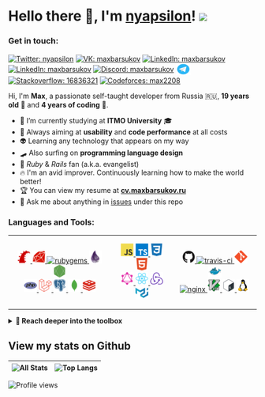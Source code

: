 # Hello there 👋, I'm [nyapsilon](https://maxbarsukov.vercel.app)!  <img src="https://github.com/TheDudeThatCode/TheDudeThatCode/blob/master/Assets/Earth.gif" width="24">

### Get in touch: <span align="left">
<a href="https://twitter.com/nyapsilon" target="blank"><img align="center" src="https://raw.githubusercontent.com/rahuldkjain/github-profile-readme-generator/master/src/images/icons/Social/twitter.svg" alt="Twitter: nyapsilon" height="20" width="30" /></a>
<a href="https://vk.com/maxbarsukov" target="blank"><img align="center" src="https://raw.githubusercontent.com/rahuldkjain/github-profile-readme-generator/master/src/images/icons/Social/vk.svg" alt="VK: maxbarsukov" height="25" width="30" /></a>
<a href="https://linkedin.com/in/maxbarsukov" target="blank"><img align="center" src="https://raw.githubusercontent.com/rahuldkjain/github-profile-readme-generator/master/src/images/icons/Social/linked-in-alt.svg" alt="LinkedIn: maxbarsukov" height="20" width="30" /></a>
<a href="https://github.com/maxbarsukov" target="blank"><img align="center" src="https://raw.githubusercontent.com/rahuldkjain/github-profile-readme-generator/master/src/images/icons/Social/github.svg" alt="LinkedIn: maxbarsukov" height="22" width="30" /></a>
<a href="https://discordapp.com/users/nyapsilon#7581" target="blank"><img align="center" src="https://raw.githubusercontent.com/rahuldkjain/github-profile-readme-generator/master/src/images/icons/Social/discord.svg" alt="Discord: maxbarsukov" height="22" width="30" /></a>
<a href="https://t.me/nyapsilon" target="blank"><img align="center" src="https://raw.githubusercontent.com/AliSawari/github-profile-readme-generator/master/src/images/icons/Social/telegram.svg" alt="Telegram: maxbarsukov" height="25" width="30" /></a>
<a href="https://stackoverflow.com/users/16836321/nyapsilon" target="blank"><img align="center" src="https://raw.githubusercontent.com/rahuldkjain/github-profile-readme-generator/master/src/images/icons/Social/stack-overflow.svg" alt="Stackoverflow: 16836321" height="20" width="32" /></a>
<a href="https://codeforces.com/profile/max2208" target="blank"><img align="center" src="https://raw.githubusercontent.com/rahuldkjain/github-profile-readme-generator/master/src/images/icons/Social/codeforces.svg" alt="Codeforces: max2208" height="24" width="20" /></a>
</span>
<br/>

Hi, I'm **Max**, a passionate self-taught developer from Russia 🇷🇺, **19 years old** 👶 and **4 years of coding** 🧐.

* 🌱 I’m currently studying at **ITMO University** 🎓
* 💫 Always aiming at **usability** and **code performance** at all costs
* 👽 Learning any technology that appears on my way
* 🛹 Also surfing on **programming language design**
* 🔴 *Ruby* & *Rails* fan (a.k.a. evangelist)
* 🔥 I'm an avid improver. Continuously learning how to make the world better!
* 🏆 You can view my resume at [**cv.maxbarsukov.ru**](https://cv.maxbarsukov.ru/)
* 💬 Ask me about anything in [issues](https://github.com/maxbarsukov/maxbarsukov/issues) under this repo


<h3 align="left">Languages and Tools:</h3>

<table>
  <tr>
    <td align="center">
      <p align="center">
        <a href="https://rubyonrails.org/" target="_blank" rel="noreferrer">
          <img src="https://raw.githubusercontent.com/devicons/devicon/master/icons/rails/rails-plain.svg" alt="rails" width="26" height="26" />
        </a>
        <a href="https://www.ruby-lang.org/" target="_blank" rel="noreferrer">
          <img src="https://raw.githubusercontent.com/devicons/devicon/master/icons/ruby/ruby-plain.svg" alt="ruby" width="26" height="26" />
        </a>
        <a href="https://rubygems.org/" target="_blank" rel="noreferrer">
          <img src="https://raw.githubusercontent.com/detain/svg-logos/780f25886640cef088af994181646db2f6b1a3f8/svg/rubygems.svg" alt="rubygems" width="26" height="26" />
        </a>
        <a href="https://elixir-lang.org/" target="_blank" rel="noreferrer">
          <img src="https://github.com/devicons/devicon/blob/master/icons/elixir/elixir-original.svg" alt="elixir" width="26" height="26" />
        </a>
         <a href="https://nodejs.org/en/" target="_blank" rel="noreferrer">
          <img src="https://raw.githubusercontent.com/devicons/devicon/master/icons/nodejs/nodejs-plain.svg" alt="nodejs" width="26" height="26" />
        </a>
        <br/>
        <a href="https://www.php.net/" target="_blank" rel="noreferrer">
          <img src="https://raw.githubusercontent.com/devicons/devicon/master/icons/php/php-original.svg" alt="php" width="26" height="26" />
        </a>
        <a href="https://laravel.com/" target="_blank" rel="noreferrer">
          <img src="https://raw.githubusercontent.com/devicons/devicon/master/icons/laravel/laravel-original.svg" alt="laravel" width="26" height="26" />
        </a>
        <a href="https://www.postgresql.org/" target="_blank" rel="noreferrer">
          <img src="https://raw.githubusercontent.com/devicons/devicon/master/icons/postgresql/postgresql-plain.svg" alt="postgresql" width="26" height="26" />
        </a>
        <a href="https://www.mongodb.com/" target="_blank" rel="noreferrer">
          <img src="https://raw.githubusercontent.com/devicons/devicon/master/icons/mongodb/mongodb-plain.svg" alt="mongodb" width="26" height="26" />
        </a>
        <a href="https://redis.io/" target="_blank" rel="noreferrer">
          <img src="https://raw.githubusercontent.com/devicons/devicon/master/icons/redis/redis-plain.svg" alt="redis" width="26" height="26" />
        </a>
      </p>
    </td>
    <td align="center">
      <p align="center">
        <a href="https://developer.mozilla.org/docs/Web/JavaScript" target="_blank" rel="noreferrer">
          <img src="https://raw.githubusercontent.com/devicons/devicon/master/icons/javascript/javascript-original.svg" alt="javascript" width="26" height="26" />
        </a>
        <a href="https://www.typescriptlang.org/" target="_blank" rel="noreferrer">
          <img src="https://raw.githubusercontent.com/devicons/devicon/master/icons/typescript/typescript-plain.svg" alt="typescript" width="26" height="26" />
        </a>
        <a href="https://www.w3schools.com/css/" target="_blank" rel="noreferrer">
          <img src="https://raw.githubusercontent.com/devicons/devicon/master/icons/css3/css3-plain.svg" alt="css3" width="26" height="26" />
        </a>
        <a href="https://www.w3.org/html/" target="_blank" rel="noreferrer">
          <img src="https://raw.githubusercontent.com/devicons/devicon/master/icons/html5/html5-plain.svg" alt="html5" width="26" height="26" />
        </a>
        <br/>
        <a href="https://graphql.org/" target="_blank" rel="noreferrer">
          <img src="https://raw.githubusercontent.com/devicons/devicon/master/icons/graphql/graphql-plain.svg" alt="graphql" width="26" height="26" />
        </a>
        <a href="https://reactjs.org/" target="_blank" rel="noreferrer">
          <img src="https://raw.githubusercontent.com/devicons/devicon/master/icons/react/react-original.svg" alt="react" width="26" height="26" />
        </a>
        <a href="https://redux.js.org/" target="_blank" rel="noreferrer">
          <img src="https://raw.githubusercontent.com/devicons/devicon/master/icons/redux/redux-original.svg" alt="redux" width="26" height="26" />
        </a>
        <a href="https://mui.com/" target="_blank" rel="noreferrer">
          <img src="https://raw.githubusercontent.com/devicons/devicon/master/icons/materialui/materialui-original.svg" alt="materialui" width="26" height="26" />
        </a>
      </p>
    </td>
    <td align="center">
      <p align="center">
        <a href="https://github.com/features/actions" target="_blank" rel="noreferrer">
          <img src="https://github.com/devicons/devicon/blob/master/icons/github/github-original.svg" alt="github-actions" width="26" height="26" />
        </a>
        <a href="https://travis-ci.org/" target="_blank" rel="noreferrer">
          <img src="https://www.vectorlogo.zone/logos/travis-ci/travis-ci-icon.svg" alt="travis-ci" width="26" height="26" />
        </a>
        <a href="https://git-scm.com/" target="_blank" rel="noreferrer">
          <img src="https://raw.githubusercontent.com/devicons/devicon/master/icons/git/git-original.svg" alt="git" width="26" height="26" />
        </a>
        <a href="https://www.docker.com/" target="_blank" rel="noreferrer">
          <img src="https://raw.githubusercontent.com/devicons/devicon/master/icons/docker/docker-original.svg" alt="docker" width="26" height="26" />
        </a>
        <br/>
        <a href="https://nginx.org/" target="_blank" rel="noreferrer">
          <img src="https://www.vectorlogo.zone/logos/nginx/nginx-icon.svg" alt="nginx" width="26" height="26" />
        </a>
        <a href="https://www.vim.org/" target="_blank" rel="noreferrer">
          <img src="https://raw.githubusercontent.com/devicons/devicon/master/icons/vim/vim-original.svg" alt="vim" width="26" height="26" />
        </a>
        <a href="https://www.gnu.org/software/bash/" target="_blank" rel="noreferrer">
          <img src="https://raw.githubusercontent.com/devicons/devicon/master/icons/bash/bash-original.svg" alt="bash" width="26" height="26" />
        </a>
        <a href="https://www.linux.org/" target="_blank" rel="noreferrer">
          <img src="https://raw.githubusercontent.com/github/explore/80688e429a7d4ef2fca1e82350fe8e3517d3494d/topics/linux/linux.png" alt="linux" width="26" height="26" />
        </a>
      </p>
    </td>
  </tr>
</table>


<details>
<summary><b>🤿 Reach deeper into the toolbox</b></summary>

<table>
  <tr>
    <td colspan="2" align="center">
      <p align="center">
        <!-- Ruby -->
        <img src="https://raw.githubusercontent.com/devicons/devicon/6910f0503efdd315c8f9b858234310c06e04d9c0/icons/ruby/ruby-plain.svg" alt="Ruby Section" width="26" height="26" /> <b>Ruby</b>
      </p>
    </td>
  </tr>
  <tr>
    <td align="center">
      <p align="center">
        <!-- Ruby -->
        <a href="https://www.ruby-lang.org/" target="_blank" rel="noreferrer">
          <img src="https://raw.githubusercontent.com/devicons/devicon/master/icons/ruby/ruby-original.svg" title="💖 Ruby is... A dynamic, open source programming language with a focus on simplicity and productivity. It has an elegant syntax that is natural to read and easy to write." alt="ruby" width="26" height="26" />
        </a><br>
        <!-- JRuby -->
        <a href="https://www.jruby.org/" target="_blank" rel="noreferrer">
          <img src="https://raw.githubusercontent.com/jruby/jruby.github.io/master/images/android-chrome-192x192.png" title="🐦 JRuby, an implementation of Ruby on the JVM." alt="JRuby" width="26" height="26" />
        </a>
        <!-- Rubinius -->
        <a href="https://rubinius.com/about/" target="_blank" rel="noreferrer">
          <img src="https://avatars.githubusercontent.com/u/317747?s=200&v=4" title="💎 Rubinius is an open-source project created by Evan Phoenix in 2006, as an experiment to use the Smalltalk-80 virtual machine design to implement the Ruby programming language. Since its creation, Rubinius has implemented several major versions of Ruby along with advances in technology like a bytecode-based virtual machine, generational garbage collection, just-in-time compilation, and full concurrency support with no global interpreter lock. Over time, Ruby itself has gained many of these features." alt="Rubinius" width="26" height="26" />
        </a>
        <!-- TruffleRuby -->
        <a href="https://www.graalvm.org/ruby/" target="_blank" rel="noreferrer">
          <img src="https://raw.githubusercontent.com/oracle/truffleruby/master/logo/png/truffleruby_logo_notext_small.png" title="🚀 TruffleRuby, a high performance implementation of the Ruby programming language, built on GraalVM." alt="TruffleRuby" width="26" height="26" />
        </a>
        <!-- Opal -->
        <a href="https://opalrb.com/" target="_blank" rel="noreferrer">
          <img src="https://secure.gravatar.com/avatar/88298620949a6534d403da2e356c9339?s=420" title="Ruby 💛 JavaScript&#10;&#13Opal is a Ruby to JavaScript source-to-source compiler.&#10;It comes packed with the Ruby corelib you know and love.&#10;It is both fast as a runtime and small in its footprint." alt="Opal" width="26" height="26" />
        </a>
        <br>
        <!-- Puma -->
        <a href="https://puma.io/" target="_blank" rel="noreferrer">
          <img src="https://puma.io/images/icons/puma-favicon-large.png" title="🐆 Puma, a Ruby/Rack web server built for parallelism." alt="Puma" width="26" height="26" />
        </a>
        <!-- Falcon -->
        <a href="https://socketry.github.io/falcon/" target="_blank" rel="noreferrer">
          <img src="https://socketry.github.io/falcon/assets/logo.webp" title="𓅃 Falcon is a multi-process, multi-fiber rack-compatible HTTP server built on top of async, async-container and async-http.&#10;Each request is executed within a lightweight fiber and can block on up-stream requests without stalling the entire server process.&#10;Falcon supports HTTP/1 and HTTP/2 natively." alt="Falcon" width="26" height="26" />
        </a>
        <!-- Phusion Passenger -->
        <a href="https://www.phusionpassenger.com/" target="_blank" rel="noreferrer">
          <img src="https://www.phusionpassenger.com/assets/octo2017/header/passenger_logo-00d03256de6df0c31291687257dd0350cf54c2118008146334ee8931217f16af.svg" title="🤖 Phusion Passenger, fast and robust web server and application server.
" alt="Phusion Passenger" width="26" height="26" />
        </a>
        <!-- Agoo -->
        <a href="https://www.ohler.com/agoo/" target="_blank" rel="noreferrer">
          <img src="https://raw.githubusercontent.com/ohler55/agoo/ae721464b024f1bb84ba627a733097242820118b/misc/agoo_128.svg" title="🐟 Agoo, a High Performance HTTP Server for Ruby" alt="Agoo" width="26" height="26" />
        </a>
        <br>
        <!-- Rails -->
        <a href="https://rubyonrails.org/" target="_blank" rel="noreferrer">
          <img src="https://raw.githubusercontent.com/devicons/devicon/master/icons/rails/rails-plain.svg" title="🛤 Ruby on Rails is a web-application framework that includes E V E R Y T H I N G needed to create database-backed web applications according to the Model-View-Controller (MVC) pattern." alt="Rails" width="26" height="26" />
        </a>
        <!-- Hanami -->
        <a href="https://hanamirb.org/" target="_blank" rel="noreferrer">
          <img src="https://avatars.githubusercontent.com/u/3210273?s=200&v=4" title="🌸 Hanami aims to bring back Object Oriented Programming to web development, leveraging on a stable API, a minimal DSL, and plain objects." alt="Hanami" width="26" height="26" />
        </a>
        <!-- Trailblazer -->
        <a href="https://trailblazer.to/2.1/" target="_blank" rel="noreferrer">
          <img src="https://raw.githubusercontent.com/trailblazer/website-24/main/app/assets/images/favicon.ico" title="🌠 Trailblazer is a thin layer on top of Rails.&#10;&#13;It gently enforces encapsulation, an intuitive code structure and gives you an object-oriented architecture." alt="Trailblazer" width="26" height="26" />
        </a>
        <!-- Camping -->
        <a href="https://github.com/camping/camping" target="_blank" rel="noreferrer">
          <img src="https://avatars.githubusercontent.com/u/117905?s=200&v=4" title="⛺️ Camping, the 5k pocket full-of-gags web framework." alt="Camping" width="26" height="26" />
        </a>
        <br>
        <!-- Sinatra -->
        <a href="https://sinatrarb.com/" target="_blank" rel="noreferrer">
          <img src="https://sinatrarb.com/images/logo.png" title="🎩 Sinatra is a DSL for quickly creating web applications in Ruby with minimal effort." alt="Sinatra" width="26" height="26" />
        </a>
        <!-- Padrino -->
        <a href="https://padrinorb.com/" target="_blank" rel="noreferrer">
          <img src="https://padrinorb.com/images/logo-6475397a.svg" title="🤵 Padrino is a Ruby web framework built upon the Sinatra web library.&#10;&#13;Padrino was created to make it fun and easy to code more advanced web applications while still adhering to the spirit that makes Sinatra great!" alt="Padrino" width="26" height="26" />
        </a>
        <!-- Cuba -->
        <a href="https://cuba.is/" target="_blank" rel="noreferrer">
          <img src="https://www.freepnglogos.com/uploads/red-star-png/red-star-introduction-21.png" title="★ Ceci n'est pas un framework.&#10;&#13;Rum based microframework for web development." alt="Cuba" width="26" height="26" />
        </a>
        <!-- Roda -->
        <a href="https://roda.jeremyevans.net/" target="_blank" rel="noreferrer">
          <img src="https://raw.githubusercontent.com/jeremyevans/roda/90c74dcdcdd8d865e85efd9a30defe0c65e1a6c3/www/public/images/roda-logo.svg" title="🔀 Roda, a routing tree web toolkit, designed for building fast and maintainable web applications in Ruby." alt="Roda" width="26" height="15" />
        </a>
        <br>
        <!-- RSpec -->
        <a href="https://rspec.info/" target="_blank" rel="noreferrer">
          <img src="https://raw.githubusercontent.com/devicons/devicon/master/icons/rspec/rspec-original.svg" alt="RSpec" width="26" height="26" />
        </a><br>
        <!-- rubygems.org -->
        <a href="https://rubygems.org/" target="_blank" rel="noreferrer">
          <img src="https://rubygems.org/favicon.ico" alt="rubygems" width="26" height="26" />
        </a><br>
        <!-- Rubocop -->
        <a href="https://rubocop.org/" target="_blank" rel="noreferrer">
          <img src="https://raw.githubusercontent.com/vscode-icons/vscode-icons/master/icons/file_type_light_rubocop.svg" alt="rubocop" width="26" height="26" />
        </a>
        <!-- Sorbet -->
        <a href="https://sorbet.org/" target="_blank" rel="noreferrer">
          <img src="https://avatars.githubusercontent.com/u/46383129?s=200&v=4" alt="Sorbet" width="26" height="26" />
        </a><br>
        <!-- Karafka -->
        <a href="https://karafka.io/" target="_blank" rel="noreferrer">
          <img src="https://raw.githubusercontent.com/karafka/misc/master/logo/karafka_logotype_transparent.png" alt="Karafka" width="26" height="26" />
        </a>
        <!-- ActiveAdmin -->
        <a href="https://activeadmin.info/" target="_blank" rel="noreferrer">
          <img src="https://avatars.githubusercontent.com/u/814570?s=200&v=4" alt="ActiveAdmin" width="26" height="26" />
        </a><br>
        <!-- AnyCable -->
        <a href="https://anycable.io/" target="_blank" rel="noreferrer">
          <img src="https://docs.anycable.io/assets/images/logo.svg" title="🔌 AnyCable, a polyglot replacement for Ruby WebSocket servers with Action Cable protocol.&#10;Realtime server for reliable two-way communication." alt="AnyCable" width="26" height="26" />
        </a>
        <!-- StimulusReflex -->
        <a href="https://docs.stimulusreflex.com/" target="_blank" rel="noreferrer">
          <img src="https://raw.githubusercontent.com/stimulusreflex/stimulus_reflex/main/assets/stimulus-reflex-logo.png" title="✨ StimulusReflex - Build reactive applications with the Rails tooling you already know and love." alt="StimulusReflex" width="26" height="26" />
        </a>
        <!-- Faye -->
        <a href="https://faye.jcoglan.com/" target="_blank" rel="noreferrer">
          <img src="https://faye.jcoglan.com/images/faye-logo.gif" title="🔄 Faye is a publish-subscribe messaging system based on the Bayeux protocol. It provides message servers for Ruby, and clients for use on the server and in all major web browsers." alt="Faye" width="26" height="15" />
        </a>
        <br>
      </p>
    </td>
    <td align="center">
      <p align="center">
        <!-- CoffeeScript -->
        <a href="https://coffeescript.org/" target="_blank" rel="noreferrer">
          <img src="https://raw.githubusercontent.com/vscode-icons/vscode-icons/master/icons/file_type_coffeescript.svg" alt="CoffeeScript" width="26" height="26" />
        </a>
        <!-- CoffeeLint -->
        <a href="https://coffeelint.github.io/" target="_blank" rel="noreferrer">
          <img src="https://raw.githubusercontent.com/vscode-icons/vscode-icons/master/icons/file_type_coffeelint.svg" alt="CoffeeLint" width="26" height="26" />
        </a><br>
        <!-- ERB -->
        <a href="https://docs.ruby-lang.org/en/master/ERB.html" target="_blank" rel="noreferrer">
          <img src="https://raw.githubusercontent.com/vscode-icons/vscode-icons/master/icons/file_type_erb.svg" alt="ERB" width="26" height="26" />
        </a>
        <!-- Liquid -->
        <a href="https://shopify.github.io/liquid/" target="_blank" rel="noreferrer">
          <img src="https://raw.githubusercontent.com/vscode-icons/vscode-icons/master/icons/file_type_liquid.svg" alt="Liquid" width="26" height="26" />
        </a><br>
        <!-- Haml -->
        <a href="https://haml.info/" target="_blank" rel="noreferrer">
          <img src="https://raw.githubusercontent.com/vscode-icons/vscode-icons/master/icons/file_type_haml.svg" alt="Haml" width="26" height="26" />
        </a>
        <!-- Slim -->
        <a href="https://slim-template.github.io/" target="_blank" rel="noreferrer">
          <img src="https://raw.githubusercontent.com/vscode-icons/vscode-icons/master/icons/file_type_slim.svg" alt="Slim" width="26" height="26" />
        </a><br>
      </p>
    </td>
  </tr>
</table>

<br>

<table>
  <tr>
    <td colspan="3" align="center">
      <p align="center">
        <!-- Java -->
        <img src="https://raw.githubusercontent.com/xandemon/developer-icons/9ce20bbef55e0a1deef92a96d8590ec12d132cec/icons/java.svg" alt="Java Section" width="26" height="26" /> <b>Java</b>
      </p>
    </td>
  </tr>
  <tr>
    <td align="center">
      <p align="center">
        <!-- Java -->
        <a href="https://www.java.com/" target="_blank" rel="noreferrer">
          <img src="https://raw.githubusercontent.com/devicons/devicon/master/icons/java/java-original.svg" alt="Java" width="26" height="26" />
        </a>
        <!-- Kotlin -->
        <a href="https://kotlinlang.org/" target="_blank" rel="noreferrer">
          <img src="https://raw.githubusercontent.com/yurijserrano/Github-Profile-Readme-Logos/042e36c55d4d757621dedc4f03108213fbb57ec4/programming%20languages/kotlin.svg" alt="Kotlin" width="26" height="26" />
        </a><br>
        <!-- Spring -->
        <a href="https://spring.io/" target="_blank" rel="noreferrer">
          <img src="https://raw.githubusercontent.com/devicons/devicon/master/icons/spring/spring-original.svg" alt="Spring" width="26" height="26" />
        </a>
        <!-- Jakarta -->
        <a href="https://jakarta.ee/" target="_blank" rel="noreferrer">
          <img src="https://raw.githubusercontent.com/jakartaee/jakarta.ee/src/static/images/jakarta/favicon.ico" alt="Jakarta" width="26" height="26" />
        </a>
        <!-- Ktor -->
        <a href="https://ktor.io/" target="_blank" rel="noreferrer">
          <img src="https://raw.githubusercontent.com/devicons/devicon/master/icons/ktor/ktor-original.svg" alt="Ktor" width="26" height="26" />
        </a><br>
        <!-- Spring Cloud -->
        <a href="https://spring.io/cloud" target="_blank" rel="noreferrer">
          <img src="https://avatars.githubusercontent.com/u/7815877?s=200&v=4" alt="Spring Cloud" width="26" height="26" />
        </a>
        <!-- Micronaut -->
        <a href="https://micronaut.io/" target="_blank" rel="noreferrer">
          <img src="https://micronaut.io/wp-content/uploads/2021/02/favicon.ico" alt="Micronaut" width="26" height="26" />
        </a>
        <!-- Helidon -->
        <a href="https://helidon.io/" target="_blank" rel="noreferrer">
          <img src="https://helidon.io/favicon-32x32.png" alt="Helidon" width="26" height="26" />
        </a><br>
        <!-- JUnit -->
        <a href="https://junit.org/junit5/" target="_blank" rel="noreferrer">
          <img src="https://raw.githubusercontent.com/devicons/devicon/master/icons/junit/junit-original.svg" alt="JUnit" width="26" height="26" />
        </a>
        <!-- Kotest -->
        <a href="https://kotest.io/" target="_blank" rel="noreferrer">
          <img src="https://kotest.io/img/logo.png" alt="Kotest" width="26" height="26" />
        </a>
        <!-- Cucumber -->
        <a href="https://cucumber.io/" target="_blank" rel="noreferrer">
          <img src="https://raw.githubusercontent.com/devicons/devicon/master/icons/cucumber/cucumber-plain.svg" alt="Cucumber" width="26" height="26" />
        </a><br>
        <!-- Apache Ant -->
        <a href="https://ant.apache.org/" target="_blank" rel="noreferrer">
          <img src="https://upload.wikimedia.org/wikipedia/commons/2/2f/Apache-Ant-logo.svg" alt="Apache Ant" width="26" height="26" />
        </a>
        <!-- Maven -->
        <a href="https://maven.apache.org/" target="_blank" rel="noreferrer">
          <img src="https://raw.githubusercontent.com/devicons/devicon/master/icons/maven/maven-original.svg" alt="Maven" width="26" height="26" />
        </a>
        <!-- Gradle -->
        <a href="https://gradle.org/" target="_blank" rel="noreferrer">
          <img src="https://raw.githubusercontent.com/devicons/devicon/master/icons/gradle/gradle-original.svg" alt="Gradle" width="26" height="26" />
        </a><br>
        <!-- Wildfly -->
        <a href="https://www.wildfly.org/" target="_blank" rel="noreferrer">
          <img src="https://www.wildfly.org/favicon.ico" alt="Wildfly" width="26" height="26" />
        </a>
        <!-- Glassfish -->
        <a href="https://glassfish.org/" target="_blank" rel="noreferrer">
          <img src="https://upload.wikimedia.org/wikipedia/en/8/85/GlassFish_logo.svg" alt="Glassfish" width="26" height="26" />
        </a>
        <!-- Tomcat -->
        <a href="https://tomcat.apache.org/" target="_blank" rel="noreferrer">
          <img src="https://raw.githubusercontent.com/devicons/devicon/master/icons/tomcat/tomcat-original.svg" alt="Tomcat" width="26" height="26" />
        </a><br>
        <!-- Thymeleaf -->
        <a href="https://www.thymeleaf.org/" target="_blank" rel="noreferrer">
          <img src="https://www.thymeleaf.org/images/favicon.ico" alt="Thymeleaf" width="26" height="26" />
        </a>
        <!-- PrimeFaces -->
        <a href="https://primefaces.org/" target="_blank" rel="noreferrer">
          <img src="https://www.primefaces.org/wp-content/uploads/fbrfg/favicon.ico" alt="PrimeFaces" width="26" height="26" />
        </a>
        <!-- Vaadin -->
        <a href="https://vaadin.com/" target="_blank" rel="noreferrer">
          <img src="https://vaadin.com/favicon.ico" alt="Vaadin" width="26" height="26" />
        </a>
      </p>
    </td>
   <td align="center">
      <p align="center">
        <!-- Hibernate -->
        <a href="https://hibernate.org/" target="_blank" rel="noreferrer">
          <img src="https://raw.githubusercontent.com/devicons/devicon/master/icons/hibernate/hibernate-original.svg" alt="Hibernate" width="26" height="26" />
        </a>
        <!-- Flyway -->
        <a href="https://flywaydb.org/" target="_blank" rel="noreferrer">
          <img src="https://flywaydb.org/wp-content/uploads/2020/12/cropped-favicon-32x32.png" alt="Flyway" width="26" height="26" />
        </a>
        <!-- Liquibase -->
        <a href="https://www.liquibase.com/" target="_blank" rel="noreferrer">
          <img src="https://cdn.prod.website-files.com/65c3a844357606c1b08a1e74/65c9fbd93e9b98fc877552c8_favicon-32x32.png" alt="Liquibase" width="26" height="26" />
        </a><br>
        <!-- VisualVM -->
        <a href="https://visualvm.github.io/" target="_blank" rel="noreferrer">
          <img src="https://visualvm.github.io/favicon.ico" alt="VisualVM" width="26" height="26" />
        </a>
        <!-- JConsole -->
        <a href="https://openjdk.org/tools/svc/jconsole/" target="_blank" rel="noreferrer">
          <img src="https://upload.wikimedia.org/wikipedia/commons/5/5d/Duke_%28Java_mascot%29_waving.svg" alt="JConsole" width="26" height="26" />
        </a>
        <!-- Eclipse MAT -->
        <a href="https://eclipse.dev/mat/" target="_blank" rel="noreferrer">
          <img src="https://projects.eclipse.org/themes/custom/solstice/favicon.ico" alt="Eclipse MAT" width="26" height="26" />
        </a><br>
        <!-- ANTLR -->
        <a href="https://www.antlr.org/" target="_blank" rel="noreferrer">
          <img src="https://raw.githubusercontent.com/vscode-icons/vscode-icons/master/icons/file_type_antlr.svg" alt="ANTLR" width="26" height="26" />
        </a>
        <!-- Log4j -->
        <a href="https://logging.apache.org/log4j/2.x/" target="_blank" rel="noreferrer">
          <img src="https://raw.githubusercontent.com/apache/logging-log4j2/2.x/src/site/antora/modules/ROOT/images/favicon.ico" alt="Log4j" width="26" height="26" />
        </a>
        <!-- ASM -->
        <a href="https://asm.ow2.io/" target="_blank" rel="noreferrer">
          <img src="https://asm.ow2.io/asm-logo.svg" alt="ASM" width="26" height="26" />
        </a><br>
        <!-- Eureka -->
        <a href="https://github.com/Netflix/eureka" target="_blank" rel="noreferrer">
          <img src="https://velog.velcdn.com/images/dhkim1522/post/1f59f7e5-95e1-4021-8d09-547fb8be1e05/image.png" alt="Eureka" width="26" height="26" />
        </a>
        <!-- Hystrix -->
        <a href="https://github.com/Netflix/Hystrix" target="_blank" rel="noreferrer">
          <img src="https://raw.githubusercontent.com/Netflix/Hystrix/gh-pages/images/hystrix-logo-small.png" alt="Hystrix" width="26" height="26" />
        </a>
        <!-- Zuul -->
        <a href="https://github.com/Netflix/zuul" target="_blank" rel="noreferrer">
          <img src="https://i.imgur.com/mRSosEp.png" alt="Zuul" width="26" height="26" />
        </a><br>
        <!-- JaCoCo -->
        <a href="https://www.eclemma.org/jacoco/" target="_blank" rel="noreferrer">
          <img src="https://www.eclemma.org/favicon.ico" alt="JaCoCo" width="26" height="26" />
        </a>
        <!-- CheckStyle -->
        <a href="https://checkstyle.org/" target="_blank" rel="noreferrer">
          <img src="https://raw.githubusercontent.com/checkstyle/checkstyle/master/src/site/resources/images/favicon.png" alt="CheckStyle" width="26" height="26" />
        </a><br>
        <!-- Akka -->
        <a href="https://akka.io/" target="_blank" rel="noreferrer">
          <img src="https://akka.io/resources/favicon.ico" alt="Akka" width="26" height="26" />
        </a>
        <!-- RxJava -->
        <a href="https://github.com/ReactiveX/RxJava" target="_blank" rel="noreferrer">
          <img src="https://avatars.githubusercontent.com/u/6407041?s=200&v=4" alt="RxJava" width="26" height="26" />
        </a>
        <!-- Vert.x -->
        <a href="https://vertx.io/" target="_blank" rel="noreferrer">
          <img src="https://vertx.io/favicons/favicon.ico" alt="Vert.x" width="26" height="26" />
        </a><br>
        <!-- JMeter -->
        <a href="https://jmeter.apache.org/" target="_blank" rel="noreferrer">
          <img src="https://jmeter.apache.org/images/jmeter_square.png" alt="JMeter" width="26" height="26" />
        </a>
        <!-- Gatling -->
        <a href="https://gatling.io/" target="_blank" rel="noreferrer">
          <img src="https://gatling.io/hubfs/favicon.ico" alt="Gatling" width="26" height="26" />
        </a><br>
      </p>
    </td>
    <td align="center">
      <p align="center">
        <!-- HikariCP -->
        <a href="https://github.com/brettwooldridge/HikariCP" target="_blank" rel="noreferrer">
          <img src="https://raw.githubusercontent.com/wiki/brettwooldridge/HikariCP/Hikari.png" alt="HikariCP" width="26" height="26" />
        </a><br>
        <!-- Apache ZooKeeper -->
        <a href="https://zookeeper.apache.org/" target="_blank" rel="noreferrer">
          <img src="https://zookeeper.apache.org/images/zookeeper_small.gif" alt="Apache ZooKeeper" width="26" height="26" />
        </a><br>
        <!-- Lombok -->
        <a href="https://projectlombok.org/" target="_blank" rel="noreferrer">
          <img src="https://projectlombok.org/favicon.ico" alt="Lombok" width="26" height="26" />
        </a><br>
        <!-- Google Guice --
        <a href="https://github.com/google/guice" target="_blank" rel="noreferrer">
          <img src="https://upload.wikimedia.org/wikipedia/commons/0/0c/Guice.jpg" alt="Google Guice" width="26" height="13" />
        </a><br> -->
        <!-- Ratpack -->
        <a href="https://ratpack.io/" target="_blank" rel="noreferrer">
          <img src="https://ratpack.io/favicon.ico" alt="Ratpack" width="26" height="26" />
        </a><br>
        <!-- Mockito -->
        <a href="https://site.mockito.org/" target="_blank" rel="noreferrer">
          <img src="https://raw.githubusercontent.com/mockito/mockito.github.io/master/favicon.ico" alt="Mockito" width="26" height="26" />
        </a><br>
        <!-- cache2k -->
        <a href="https://cache2k.org/" target="_blank" rel="noreferrer">
          <img src="https://cache2k.org/favicon.ico" alt="cache2k" width="26" height="26" />
        </a><br>
        <!-- LibGDX -->
        <a href="https://libgdx.com/" target="_blank" rel="noreferrer">
          <img src="https://libgdx.com/assets/icons/favicon.ico" alt="LibGDX" width="26" height="26" />
        </a><br>
      </p>
    </td>
  </tr>
</table>

<br>

<table>
  <tr>
    <td align="center">
      <p align="center">
        <!-- PHP -->
        <img src="https://github.com/vscode-icons/vscode-icons/blob/master/icons/file_type_php3.svg" alt="PHP Section" width="26" height="26" />
      </p>
    </td>
    <td align="center">
      <p align="center">
        <!-- JS -->
        <img src="https://raw.githubusercontent.com/benc-uk/icon-collection/e33ee714d05a24a81cf6ccd967ef34b22cb77e65/logos/javascript.svg" alt="JS Section" width="26" height="26" />
      </p>
    </td>
<!--     <td align="center">
      <p align="center">
        <!-- Web -=->
        <img src="" alt="Web Section" width="26" height="26" />
      </p>
    </td>
    <td align="center">
      <p align="center">
        <!-- Tools -=->
        <img src="" alt="Tools Section" width="26" height="26" />
      </p>
    </td> -->
  </tr>
  <tr>
    <td align="center">
      <p align="center">
        <!-- PHP -->
        <a href="https://www.php.net/" target="_blank" rel="noreferrer">
          <img src="https://raw.githubusercontent.com/vscode-icons/vscode-icons/master/icons/file_type_php2.svg" alt="PHP" width="26" height="26" />
        </a><br>
        <!-- Laravel -->
        <a href="https://laravel.com/" target="_blank" rel="noreferrer">
          <img src="https://raw.githubusercontent.com/devicons/devicon/master/icons/laravel/laravel-original.svg" alt="Laravel" width="26" height="26" />
        </a><br>
        <!-- Symfony -->
        <a href="https://symfony.com/" target="_blank" rel="noreferrer">
          <img src="https://raw.githubusercontent.com/vscode-icons/vscode-icons/master/icons/file_type_symfony.svg" alt="Symfony" width="26" height="26" />
        </a><br>
        <!-- PHPUnit -->
        <a href="https://phpunit.de/index.html" target="_blank" rel="noreferrer">
          <img src="https://raw.githubusercontent.com/vscode-icons/vscode-icons/master/icons/file_type_phpunit.svg" alt="PHPUnit" width="26" height="26" />
        </a><br>
        <!-- Composer -->
        <a href="https://getcomposer.org/" target="_blank" rel="noreferrer">
          <img src="https://raw.githubusercontent.com/devicons/devicon/master/icons/composer/composer-original.svg" alt="Composer" width="26" height="26" />
        </a><br>
        <!-- phpcsfixer -->
        <a href="https://cs.symfony.com/" target="_blank" rel="noreferrer">
          <img src="https://raw.githubusercontent.com/vscode-icons/vscode-icons/master/icons/file_type_phpcsfixer.svg" alt="phpcsfixer" width="26" height="26" />
        </a><br>
        <!-- phpstan -->
        <a href="https://phpstan.org/" target="_blank" rel="noreferrer">
          <img src="https://raw.githubusercontent.com/vscode-icons/vscode-icons/master/icons/file_type_phpstan.svg" alt="phpstan" width="26" height="26" />
        </a>
      </p>
    </td>
    <td align="center">
      <p align="center">
        <!-- JavaScript -->
        <a href="https://developer.mozilla.org/docs/Web/JavaScript" target="_blank" rel="noreferrer">
          <img src="https://raw.githubusercontent.com/devicons/devicon/master/icons/javascript/javascript-original.svg" alt="javascript" width="26" height="26" />
        </a>
        <!-- TypeScript -->
        <a href="https://www.typescriptlang.org/" target="_blank" rel="noreferrer">
          <img src="https://raw.githubusercontent.com/devicons/devicon/master/icons/typescript/typescript-plain.svg" alt="typescript" width="26" height="26" />
        </a><br>
        <!-- Node.js -->
         <a href="https://nodejs.org/en/" target="_blank" rel="noreferrer">
          <img src="https://raw.githubusercontent.com/devicons/devicon/master/icons/nodejs/nodejs-original.svg" alt="Node.js" width="26" height="26" />
        </a>
        <!-- Deno -->
         <a href="https://deno.com/" target="_blank" rel="noreferrer">
          <img src="https://raw.githubusercontent.com/devicons/devicon/master/icons/denojs/denojs-original.svg" alt="Deno" width="26" height="26" />
        </a><br>
        <!-- Express.js -->
         <a href="https://expressjs.com/" target="_blank" rel="noreferrer">
          <img src="https://raw.githubusercontent.com/devicons/devicon/master/icons/express/express-original.svg" alt="Express.js" width="26" height="26" />
        </a>
        <!-- Fastify -->
         <a href="https://fastify.dev/" target="_blank" rel="noreferrer">
          <img src="https://raw.githubusercontent.com/devicons/devicon/master/icons/fastify/fastify-original.svg" alt="Fastify" width="26" height="26" />
        </a><br>
        <!-- NestJS -->
         <a href="https://nestjs.com/" target="_blank" rel="noreferrer">
          <img src="https://raw.githubusercontent.com/devicons/devicon/master/icons/nestjs/nestjs-original.svg" alt="NestJS" width="26" height="26" />
        </a>
        <!-- Meteor.js -->
         <a href="https://www.meteor.com/" target="_blank" rel="noreferrer">
          <img src="https://raw.githubusercontent.com/devicons/devicon/master/icons/meteor/meteor-original.svg" alt="Meteor.js" width="26" height="26" />
        </a><br>
<!--         <!-- aaa -=->
         <a href="" target="_blank" rel="noreferrer">
          <img src="" alt="" width="26" height="26" />
        </a>
        <!-- aaa -=->
         <a href="" target="_blank" rel="noreferrer">
          <img src="" alt="" width="26" height="26" />
        </a><br>
        <!-- aaa -=->
         <a href="" target="_blank" rel="noreferrer">
          <img src="" alt="" width="26" height="26" />
        </a>
        <!-- aaa -=->
         <a href="" target="_blank" rel="noreferrer">
          <img src="" alt="" width="26" height="26" />
        </a><br>
        <!-- aaa -=->
         <a href="" target="_blank" rel="noreferrer">
          <img src="" alt="" width="26" height="26" />
        </a>
        <!-- aaa -=->
         <a href="" target="_blank" rel="noreferrer">
          <img src="" alt="" width="26" height="26" />
        </a> -->
      </p>
    </td>
<!--     <td align="center">
      <p align="center">
      add Elm, ReasonML, ...
        <!-- CSS -=->
        <a href="https://www.w3schools.com/css/" target="_blank" rel="noreferrer">
          <img src="https://raw.githubusercontent.com/devicons/devicon/master/icons/css3/css3-plain.svg" alt="css3" width="26" height="26" />
        </a><br>
        <!-- HTML -=->
        <a href="https://www.w3.org/html/" target="_blank" rel="noreferrer">
          <img src="https://raw.githubusercontent.com/devicons/devicon/master/icons/html5/html5-plain.svg" alt="html5" width="26" height="26" />
        </a><br>
        <!-- React.js -=->
        <a href="https://reactjs.org/" target="_blank" rel="noreferrer">
          <img src="https://raw.githubusercontent.com/devicons/devicon/master/icons/react/react-original.svg" alt="react" width="26" height="26" />
        </a><br>
        <!-- Redux -=->
        <a href="https://redux.js.org/" target="_blank" rel="noreferrer">
          <img src="https://raw.githubusercontent.com/devicons/devicon/master/icons/redux/redux-original.svg" alt="redux" width="26" height="26" />
        </a><br>
        <!-- MUI -=->
        <a href="https://mui.com/" target="_blank" rel="noreferrer">
          <img src="https://raw.githubusercontent.com/devicons/devicon/master/icons/materialui/materialui-original.svg" alt="materialui" width="26" height="26" />
        </a><br>
        <!-- MUI -=->
        <a href="https://mui.com/" target="_blank" rel="noreferrer">
          <img src="https://raw.githubusercontent.com/devicons/devicon/master/icons/materialui/materialui-original.svg" alt="materialui" width="26" height="26" />
        </a><br>
        <!-- MUI -=->
        <a href="https://mui.com/" target="_blank" rel="noreferrer">
          <img src="https://raw.githubusercontent.com/devicons/devicon/master/icons/materialui/materialui-original.svg" alt="materialui" width="26" height="26" />
        </a><br>
      </p>
    </td> -->
<!--     <td align="center">
      <p align="center">
        <!-- GitHub -=->
        <a href="https://github.com/features/actions" target="_blank" rel="noreferrer">
          <img src="https://github.com/devicons/devicon/blob/master/icons/github/github-original.svg" alt="github-actions" width="26" height="26" />
        </a><br>
        <!-- Travis CI -=->
        <a href="https://travis-ci.org/" target="_blank" rel="noreferrer">
          <img src="https://www.vectorlogo.zone/logos/travis-ci/travis-ci-icon.svg" alt="travis-ci" width="26" height="26" />
        </a><br>
        <!-- Git -=->
        <a href="https://git-scm.com/" target="_blank" rel="noreferrer">
          <img src="https://raw.githubusercontent.com/devicons/devicon/master/icons/git/git-original.svg" alt="git" width="26" height="26" />
        </a><br>
        <!-- Docker -=->
        <a href="https://www.docker.com/" target="_blank" rel="noreferrer">
          <img src="https://raw.githubusercontent.com/devicons/devicon/master/icons/docker/docker-original.svg" alt="docker" width="26" height="26" />
        </a><br>
        <!-- Nginx -=->        
        <a href="https://nginx.org/" target="_blank" rel="noreferrer">
          <img src="https://www.vectorlogo.zone/logos/nginx/nginx-icon.svg" alt="nginx" width="26" height="26" />
        </a><br>
        <!-- Bash -=->
        <a href="https://www.gnu.org/software/bash/" target="_blank" rel="noreferrer">
          <img src="https://raw.githubusercontent.com/devicons/devicon/master/icons/bash/bash-original.svg" alt="bash" width="26" height="26" />
        </a><br>
        <!-- Linux -=->
        <a href="https://www.linux.org/" target="_blank" rel="noreferrer">
          <img src="https://raw.githubusercontent.com/github/explore/80688e429a7d4ef2fca1e82350fe8e3517d3494d/topics/linux/linux.png" alt="linux" width="26" height="26" />
        </a><br>
      </p>
    </td> -->
  </tr>
</table>

<br>

<table>
  <tr>
    <td align="center">
      <p align="center">
        <!-- Databases -->
        <img src="https://cdn-icons-png.flaticon.com/512/1104/1104982.png" alt="Databases Section" width="26" height="26" />
      </p>
    </td>
    <td align="center">
      <p align="center">
        <!-- API -->
        <img src="https://cdn-icons-png.flaticon.com/512/8297/8297437.png" alt="API Section" width="26" height="26" />
      </p>
    </td>
    <td align="center">
      <p align="center">
        <!-- Editors -->
        <img src="https://cdn-icons-png.flaticon.com/512/2015/2015653.png" alt="Editors Section" width="26" height="26" />
      </p>
    </td>
    <td align="center">
      <p align="center">
        <!-- Other -->
        <img src="https://cdn-icons-png.flaticon.com/512/1782/1782753.png" alt="Other Section" width="26" height="26" />
      </p>
    </td>
  </tr>
  <tr>
    <td align="center">
      <p align="center">
        <!-- PostgreSQL -->
        <a href="https://www.postgresql.org/" target="_blank" rel="noreferrer">
          <img src="https://raw.githubusercontent.com/devicons/devicon/6910f0503efdd315c8f9b858234310c06e04d9c0/icons/postgresql/postgresql-original.svg" alt="PostgreSQL" width="26" height="26" />
        </a>
        <!-- PostGIS -->
        <a href="https://postgis.net/" target="_blank" rel="noreferrer">
          <img src="https://postgis.net/brand.svg" alt="PostGIS" width="26" height="26" />
        </a><br>
        <!-- SQLite -->
        <a href="https://www.sqlite.org/" target="_blank" rel="noreferrer">
          <img src="https://raw.githubusercontent.com/devicons/devicon/6910f0503efdd315c8f9b858234310c06e04d9c0/icons/sqlite/sqlite-original.svg" alt="SQLite" width="26" height="26" />
        </a>
        <!-- H2 -->
        <a href="https://h2database.github.io/" target="_blank" rel="noreferrer">
          <img src="https://raw.githubusercontent.com/h2database/h2database/master/h2/src/docsrc/images/h2-64.png" alt="H2" width="26" height="26" />
        </a><br>
        <!-- Cassandra -->
        <a href="https://cassandra.apache.org/" target="_blank" rel="noreferrer">
          <img src="https://raw.githubusercontent.com/devicons/devicon/6910f0503efdd315c8f9b858234310c06e04d9c0/icons/cassandra/cassandra-original.svg" alt="Cassandra" width="26" height="26" />
        </a>
        <!-- ScyllaDB -->
        <a href="https://www.scylladb.com/" target="_blank" rel="noreferrer">
          <img src="https://www.scylladb.com/wp-content/uploads/hero-monster-2.png" alt="ScyllaDB" width="26" height="26" />
        </a><br>
        <!-- MongoDB -->
        <a href="https://www.mongodb.com/" target="_blank" rel="noreferrer">
          <img src="https://raw.githubusercontent.com/devicons/devicon/6910f0503efdd315c8f9b858234310c06e04d9c0/icons/mongodb/mongodb-original.svg" alt="MongoDB" width="26" height="26" />
        </a>
        <!-- CouchDB -->
        <a href="https://couchdb.apache.org/" target="_blank" rel="noreferrer">
          <img src="https://raw.githubusercontent.com/devicons/devicon/6910f0503efdd315c8f9b858234310c06e04d9c0/icons/couchdb/couchdb-original.svg" alt="CouchDB" width="26" height="26" />
        </a><br>
        <!-- Redis -->
        <a href="https://redis.io/" target="_blank" rel="noreferrer">
          <img src="https://raw.githubusercontent.com/devicons/devicon/6910f0503efdd315c8f9b858234310c06e04d9c0/icons/redis/redis-original.svg" alt="Redis" width="26" height="26" />
        </a>
        <!-- KeyDB -->
        <a href="https://docs.keydb.dev/" target="_blank" rel="noreferrer">
          <img src="https://docs.keydb.dev/img/favicon/keydb-icon.svg" alt="KeyDB" width="26" height="26" />
        </a><br>
        <!-- Prometheus -->
        <a href="https://prometheus.io/" target="_blank" rel="noreferrer">
          <img src="https://raw.githubusercontent.com/devicons/devicon/6910f0503efdd315c8f9b858234310c06e04d9c0/icons/prometheus/prometheus-original.svg" alt="Prometheus" width="26" height="26" />
        </a>
        <!-- InfluxDB -->
        <a href="https://www.influxdata.com/" target="_blank" rel="noreferrer">
          <img src="https://raw.githubusercontent.com/devicons/devicon/6910f0503efdd315c8f9b858234310c06e04d9c0/icons/influxdb/influxdb-original.svg" alt="InfluxDB" width="26" height="26" />
        </a><br>
        <!-- Elasticsearch -->
        <a href="https://www.elastic.co/elasticsearch" target="_blank" rel="noreferrer">
          <img src="https://raw.githubusercontent.com/devicons/devicon/6910f0503efdd315c8f9b858234310c06e04d9c0/icons/elasticsearch/elasticsearch-original.svg" alt="Elasticsearch" width="26" height="26" />
        </a>
        <!-- Meilisearch -->
        <a href="https://www.meilisearch.com/" target="_blank" rel="noreferrer">
          <img src="https://raw.githubusercontent.com/meilisearch/meilisearch/93f5defedc5f9f687208b4a89a31815ce669ab6b/assets/logo.svg" alt="Meilisearch" width="26" height="26" />
        </a><br>
      </p>
    </td>
    <td align="center">
      <p align="center">
        <!-- REST API -->
        <a href="https://www.w3.org/2001/sw/wiki/REST" target="_blank" rel="noreferrer">
          <img src="https://raw.githubusercontent.com/vscode-icons/vscode-icons/90c6efb7c5cd0e21b5f09f87d2e838bc1ab2f6a5/icons/file_type_rest.svg" alt="REST API" width="26" height="26" />
        </a>
        <!-- JSON:API -->
        <a href="https://jsonapi.org/" target="_blank" rel="noreferrer">
          <img src="https://jsonapi.org/alt-favicons/apple-touch-icon-180x180.png" alt="JSON:API" width="26" height="26" />
        </a><br>
        <!-- SOAP API -->
        <a href="https://www.w3.org/TR/soap12/" target="_blank" rel="noreferrer">
          <img src="https://cdn-icons-png.flaticon.com/512/6966/6966724.png" alt="SOAP" width="26" height="26" />
        </a>
        <!-- WSDL -->
        <a href="https://www.w3.org/TR/wsdl/" target="_blank" rel="noreferrer">
          <img src="https://cdn0.iconfinder.com/data/icons/web-services-outline-style/32/wsdl_file_web_services_internet-32.png" alt="WSDL" width="26" height="26" />
        </a><br>
        <!-- gRPC API -->
        <a href="https://grpc.io/" target="_blank" rel="noreferrer">
          <img src="https://grpc.io/favicons/apple-touch-icon.png" alt="gRPC" width="26" height="26" />
        </a>
        <!-- Protobuf -->
        <a href="https://protobuf.dev/" target="_blank" rel="noreferrer">
          <img src="https://protobuf.dev/favicons/favicon.ico" alt="Protobuf" width="26" height="26" />
        </a><br>
        <!-- GraphQL -->
        <a href="https://graphql.org/" target="_blank" rel="noreferrer">
          <img src="https://raw.githubusercontent.com/devicons/devicon/master/icons/graphql/graphql-plain.svg" alt="graphql" width="26" height="26" />
        </a><br>
        <!-- WebSockets -->
        <a href="https://websockets.spec.whatwg.org/" target="_blank" rel="noreferrer">
          <img src="https://pics.freeicons.io/uploads/icons/png/6158480871552037069-512.png" alt="WebSockets" width="26" height="26" />
        </a>
      </p>
    </td>
    <td align="center">
      <p align="center">
        <!-- VS Code -->
        <a href="https://code.visualstudio.com/" target="_blank" rel="noreferrer">
          <img src="https://raw.githubusercontent.com/devicons/devicon/6910f0503efdd315c8f9b858234310c06e04d9c0/icons/vscode/vscode-original.svg" alt="VS Code" width="26" height="26" />
        </a>
        <!-- Fleet -->
        <a href="https://www.jetbrains.com/fleet/" target="_blank" rel="noreferrer">
          <img src="https://resources.jetbrains.com/storage/products/company/brand/logos/Fleet_icon.svg" alt="Fleet" width="26" height="26" />
        </a><br>
        <!-- Neovim -->
        <a href="https://neovim.io/" target="_blank" rel="noreferrer">
          <img src="https://github.com/devicons/devicon/blob/master/icons/neovim/neovim-original.svg" alt="Neovim" width="26" height="26" />
        </a>
        <!-- Vim -->
        <a href="https://www.vim.org/" target="_blank" rel="noreferrer">
          <img src="https://github.com/devicons/devicon/blob/master/icons/vim/vim-original.svg" alt="Vim" width="26" height="26" />
        </a><br>
        <!-- Emacs -->
        <a href="https://www.gnu.org/software/emacs/" target="_blank" rel="noreferrer">
          <img src="https://raw.githubusercontent.com/vscode-icons/vscode-icons/90c6efb7c5cd0e21b5f09f87d2e838bc1ab2f6a5/icons/file_type_emacs.svg" alt="Emacs" width="26" height="26" />
        </a>
        <!-- Spacemacs -->
        <a href="http://spacemacs.org/" target="_blank" rel="noreferrer">
          <img src="https://www.spacemacs.org/img/logo.svg" alt="Spacemacs" width="26" height="26" />
        </a><br>
        <!-- IntelliJ IDEA -->
        <a href="https://www.jetbrains.com/idea/" target="_blank" rel="noreferrer">
          <img src="https://raw.githubusercontent.com/devicons/devicon/6910f0503efdd315c8f9b858234310c06e04d9c0/icons/intellij/intellij-original.svg" alt="IntelliJ IDEA" width="26" height="26" />
        </a>
        <!-- Eclipse -->
        <a href="https://eclipseide.org/" target="_blank" rel="noreferrer">
          <img src="https://raw.githubusercontent.com/devicons/devicon/6910f0503efdd315c8f9b858234310c06e04d9c0/icons/eclipse/eclipse-original.svg" alt="Eclipse" width="26" height="26" />
        </a><br>
        <!-- RubyMine -->
        <a href="https://www.jetbrains.com/ruby/" target="_blank" rel="noreferrer">
          <img src="https://raw.githubusercontent.com/devicons/devicon/6910f0503efdd315c8f9b858234310c06e04d9c0/icons/rubymine/rubymine-original.svg" alt="RubyMine" width="26" height="26" />
        </a>
        <!-- WebStorm -->
        <a href="https://www.jetbrains.com/webstorm/" target="_blank" rel="noreferrer">
          <img src="https://raw.githubusercontent.com/devicons/devicon/6910f0503efdd315c8f9b858234310c06e04d9c0/icons/webstorm/webstorm-original.svg" alt="WebStorm" width="26" height="26" />
        </a><br>
        <!-- Nano -->
        <a href="https://www.nano-editor.org/" target="_blank" rel="noreferrer">
          <img src="https://raw.githubusercontent.com/devicons/devicon/6910f0503efdd315c8f9b858234310c06e04d9c0/icons/nano/nano-plain.svg" alt="Nano" width="26" height="26" />
        </a>
        <!-- Micro Editor -->
        <a href="https://micro-editor.github.io/" target="_blank" rel="noreferrer">
          <img src="https://raw.githubusercontent.com/zyedidia/micro/5540cae61006a5c436a645b5239a308bca343bc9/assets/micro-logo-mark.svg" alt="Micro Editor" width="26" height="26" />
        </a>
      </p>
    </td>
    <td align="center">
      <p align="center">
        <!-- Erlang -->
        <a href="https://www.erlang.org/" target="_blank" rel="noreferrer">
          <img src="https://raw.githubusercontent.com/devicons/devicon/6910f0503efdd315c8f9b858234310c06e04d9c0/icons/erlang/erlang-original-wordmark.svg" alt="Erlang" width="26" height="26" />
        </a>
        <!-- Elixir -->
        <a href="https://elixir-lang.org/" target="_blank" rel="noreferrer">
          <img src="https://github.com/devicons/devicon/blob/master/icons/elixir/elixir-original.svg" alt="Elixir" width="26" height="26" />
        </a>
        <!-- Phoenix -->
        <a href="https://www.phoenixframework.org/" target="_blank" rel="noreferrer">
          <img src="https://github.com/devicons/devicon/blob/master/icons/phoenix/phoenix-original.svg" alt="Phoenix" width="26" height="26" />
        </a>
        <!-- Ecto -->
        <a href="https://hexdocs.pm/ecto/Ecto.html" target="_blank" rel="noreferrer">
          <img src="https://raw.githubusercontent.com/elixir-ecto/ecto/master/guides/images/e.png" alt="Ecto" width="26" height="26" />
        </a><br>
        <!-- Lisp -->
        <a href="https://lisp-lang.org/" target="_blank" rel="noreferrer">
          <img src="https://lisp-lang.org/assets/img/favicon/generated/apple-touch-icon-72x72.png" alt="Lisp" width="26" height="26" />
        </a>
        <!-- SBCL -->
        <a href="https://sbcl.org/" target="_blank" rel="noreferrer">
          <img src="https://avatars.githubusercontent.com/u/318632?s=200&v=4" alt="SBCL" width="26" height="26" />
        </a>
        <!-- CLSQL -->
        <a href="https://www.cliki.net/CLSQL" target="_blank" rel="noreferrer">
          <img src="https://www.cliki.net/static/img/logo.png" alt="CLSQL" width="26" height="20" />
        </a>
        <!-- Hunchentoot -->
        <a href="https://edicl.github.io/hunchentoot/" target="_blank" rel="noreferrer">
          <img src="https://edicl.github.io/hunchentoot/hunchentoot.gif" alt="Hunchentoot" width="26" height="24" />
        </a><br>
        <!-- Clojure -->
        <a href="https://clojure.org/" target="_blank" rel="noreferrer">
          <img src="https://clojure.org/images/clojure-logo-icon-256.png" alt="Clojure" width="26" height="26" />
        </a>
        <!-- ClojureScript -->
        <a href="https://clojurescript.org/" target="_blank" rel="noreferrer">
          <img src="https://raw.githubusercontent.com/clojure/clojurescript/master/resources/cljs-logo-icon-32.png" alt="ClojureScript" width="26" height="26" />
        </a>
        <!-- Coast -->
        <a href="https://coast.swlkr.com/" target="_blank" rel="noreferrer">
          <img src="https://avatars.githubusercontent.com/u/40771727?s=200&v=4" alt="Coast" width="26" height="26" />
        </a>
        <!-- Walkable -->
        <a href="https://walkable.gitlab.io/" target="_blank" rel="noreferrer">
          <img src="https://raw.githubusercontent.com/walkable-server/walkable/master/doc/walkable.png" alt="Walkable" width="26" height="26" />
        </a><br>
        <!-- C -->
        <a href="https://en.wikipedia.org/wiki/C_(programming_language)" target="_blank" rel="noreferrer">
          <img src="https://raw.githubusercontent.com/devicons/devicon/6910f0503efdd315c8f9b858234310c06e04d9c0/icons/c/c-original.svg" alt="C" width="26" height="26" />
        </a>
        <!-- C++ -->
        <a href="https://en.cppreference.com/w/cpp/language" target="_blank" rel="noreferrer">
          <img src="https://raw.githubusercontent.com/devicons/devicon/6910f0503efdd315c8f9b858234310c06e04d9c0/icons/cplusplus/cplusplus-original.svg" alt="C++" width="26" height="26" />
        </a>
        <!-- Qt -->
        <a href="https://wiki.qt.io/Main" target="_blank" rel="noreferrer">
          <img src="https://raw.githubusercontent.com/devicons/devicon/6910f0503efdd315c8f9b858234310c06e04d9c0/icons/qt/qt-original.svg" alt="Qt" width="26" height="26" />
        </a>
        <!-- Cmake -->
        <a href="https://cmake.org/" target="_blank" rel="noreferrer">
          <img src="https://raw.githubusercontent.com/devicons/devicon/6910f0503efdd315c8f9b858234310c06e04d9c0/icons/cmake/cmake-original.svg" alt="Cmake" width="26" height="26" />
        </a><br>
        <!-- Python -->
        <a href="https://www.python.org/" target="_blank" rel="noreferrer">
          <img src="https://raw.githubusercontent.com/devicons/devicon/6910f0503efdd315c8f9b858234310c06e04d9c0/icons/python/python-original.svg" alt="Python" width="26" height="26" />
        </a>
        <!-- FastAPI -->
        <a href="https://fastapi.tiangolo.com/" target="_blank" rel="noreferrer">
          <img src="https://raw.githubusercontent.com/devicons/devicon/6910f0503efdd315c8f9b858234310c06e04d9c0/icons/fastapi/fastapi-original.svg" alt="FastAPI" width="26" height="26" />
        </a>
        <!-- Crystal -->
        <a href="https://crystal-lang.org/" target="_blank" rel="noreferrer">
          <img src="https://raw.githubusercontent.com/xandemon/developer-icons/9ce20bbef55e0a1deef92a96d8590ec12d132cec/icons/crystal.svg" alt="Crystal" width="26" height="26" />
        </a>
        <!-- Amber -->
        <a href="https://amberframework.org/" target="_blank" rel="noreferrer">
          <img src="https://icon-icons.com/icons2/2108/PNG/512/amberframework_icon_130996.png" alt="Amber" width="26" height="26" />
        </a><br>
        <!-- Rust -->
        <a href="https://www.rust-lang.org/" target="_blank" rel="noreferrer">
          <img src="https://rustacean.net/assets/rustacean-orig-noshadow.svg" alt="Rust" width="26" height="26" />
        </a>
        <!-- OCaml -->
        <a href="https://ocaml.org/" target="_blank" rel="noreferrer">
          <img src="https://ocaml.org/_/ZDJmMjgzN2NkZmJlMzgxNGQxMTMxNGVlMzk1NzZkN2I/favicon.ico" alt="OCaml" width="26" height="26" />
        </a>
        <!-- Haskell -->
        <a href="https://www.haskell.org/" target="_blank" rel="noreferrer">
          <img src="https://raw.githubusercontent.com/devicons/devicon/6910f0503efdd315c8f9b858234310c06e04d9c0/icons/haskell/haskell-original.svg" alt="Haskell" width="26" height="26" />
        </a>
        <!-- Elm -->
        <a href="https://elm-lang.org/" target="_blank" rel="noreferrer">
          <img src="https://raw.githubusercontent.com/devicons/devicon/6910f0503efdd315c8f9b858234310c06e04d9c0/icons/elm/elm-original.svg" alt="Elm" width="26" height="26" />
        </a>
      </p>
    </td>
  </tr>
</table>


</details>


<!-- ## <img src="https://media.giphy.com/media/VgCDAzcKvsR6OM0uWg/giphy.gif" width="50">View my stats on Github -->
## View my stats on Github

| <img decoding="async" loading="lazy" align="center" src="https://github-readme-stats-3taejab4b-maxbarsukov.vercel.app/api?username=maxbarsukov&show_icons=true&include_all_commits=true&count_private=true&hide=contribs&private=true&hide_border=true" alt="All Stats" /> | <img decoding="async" loading="lazy" align="center" src="https://github-readme-stats-3taejab4b-maxbarsukov.vercel.app/api/top-langs/?username=maxbarsukov&layout=compact&langs_count=6&hide_border=true" alt="Top Langs" /> |
| ------------- | ------------- |

![Profile views](https://komarev.com/ghpvc/?username=maxbarsukov&style=flat-square&abbreviated=true&color=blue)
